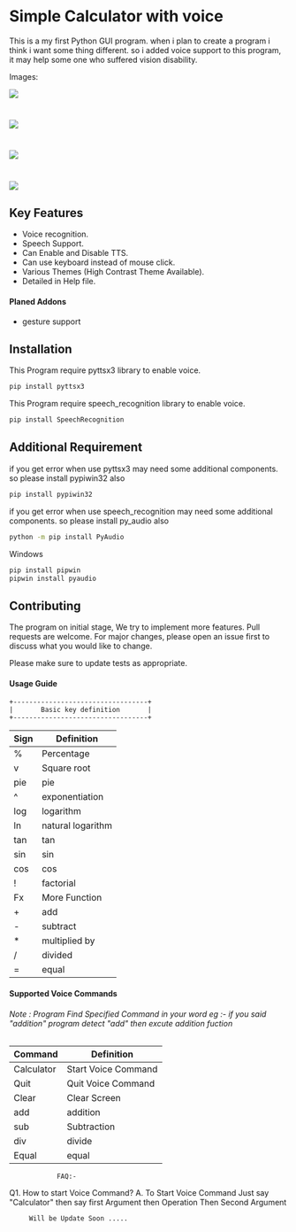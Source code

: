 # Simple Calculator with voice

This is a my first Python GUI program. when i plan to create a program i think i want some thing different. so i added voice support to this program, it may help some one who suffered vision disability.

Images:

![](img/1.PNG) 
#
![](img/2.PNG) 
#
![](img/3.PNG) 
#
![](img/4.PNG) 

## Key Features

* Voice recognition.
* Speech Support.
* Can Enable and Disable TTS.
* Can use keyboard instead of mouse click.
* Various Themes (High Contrast Theme Available).
* Detailed in Help file.

#### Planed Addons
* gesture support

## Installation

This Program require pyttsx3 library to enable voice.

```bash
pip install pyttsx3
```

This Program require speech_recognition library to enable voice.

```bash
pip install SpeechRecognition
```

## Additional Requirement

if you get error when use pyttsx3 may need some additional components. so please install pypiwin32 also

```bash
pip install pypiwin32
```

if you get error when use speech_recognition may need some additional components. so please install py_audio also

```bash
python -m pip install PyAudio
```
Windows

```bash
pip install pipwin
pipwin install pyaudio
```

## Contributing
The program on initial stage, We try to implement more features.
Pull requests are welcome. For major changes, please open an issue first to discuss what you would like to change.

Please make sure to update tests as appropriate.

#### Usage Guide

    +----------------------------------+
    |       Basic key definition       |
    +----------------------------------+

  
  |  Sign  |         Definition           |
| ------ | ------ |
  |   %    |         Percentage           |
  |   v    |         Square root          |
  |  pie   |             pie              |
  |   ^    |       exponentiation         |
  |  log   |          logarithm           |
  |  ln    |       natural logarithm      |
  |  tan   |             tan              |
  |  sin   |             sin              |
  |  cos   |             cos              |
  |   !    |          factorial           |
  |   Fx   |         More Function        |
  |   +    |            add               |
  |   -    |           subtract           |
  |   *    |         multiplied by        |
  |   /    |            divided           |
  |   =    |              equal           |

#### Supported Voice Commands 

###### Note : Program Find Specified Command in your word eg :- if you said "addition" program detect "add" then excute addition fuction 
  
 |Command | Definition|
 | ------ | ------ |
 | Calculator  |      Start Voice Command     |
 |    Quit     |      Quit Voice Command      |
 |    Clear    |        Clear Screen          |
 |     add     |         addition             |
 |     sub     |        Subtraction           | |    multi    |         multiple             |
 |      div    |          divide              |
 |    Equal    |          equal               |

                FAQ:-

Q1. How to start Voice Command?
A.  To Start Voice Command Just say "Calculator"
     then say first Argument then Operation Then
     Second Argument


         Will be Update Soon .....